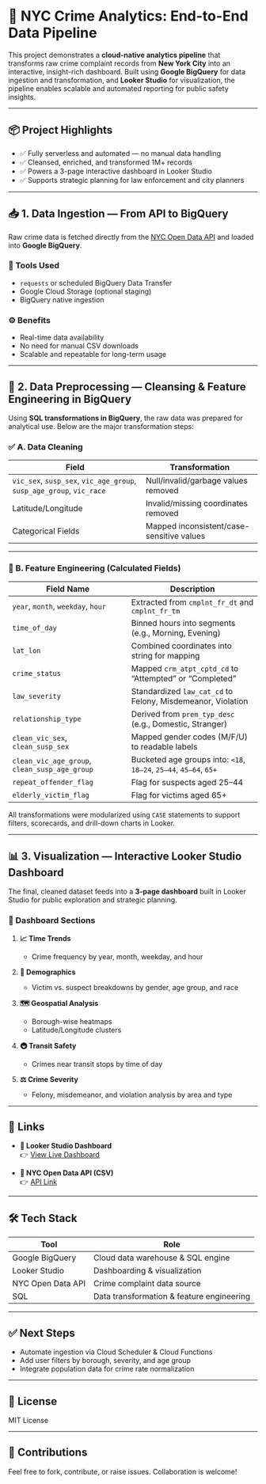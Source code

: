 # 🔄 NYC Crime Analytics: End-to-End Data Pipeline

This project demonstrates a **cloud-native analytics pipeline** that transforms raw crime complaint records from **New York City** into an interactive, insight-rich dashboard. Built using **Google BigQuery** for data ingestion and transformation, and **Looker Studio** for visualization, the pipeline enables scalable and automated reporting for public safety insights.

---

## 📦 Project Highlights

- ✅ Fully serverless and automated — no manual data handling
- ✅ Cleansed, enriched, and transformed 1M+ records
- ✅ Powers a 3-page interactive dashboard in Looker Studio
- ✅ Supports strategic planning for law enforcement and city planners

---

## 📥 1. Data Ingestion — From API to BigQuery

Raw crime data is fetched directly from the [NYC Open Data API](https://data.cityofnewyork.us/resource/qb7u-rbmr.csv) and loaded into **Google BigQuery**.

### 🔧 Tools Used
- `requests` or scheduled BigQuery Data Transfer
- Google Cloud Storage (optional staging)
- BigQuery native ingestion

### ⚙️ Benefits
- Real-time data availability
- No need for manual CSV downloads
- Scalable and repeatable for long-term usage

---

## 🧹 2. Data Preprocessing — Cleansing & Feature Engineering in BigQuery

Using **SQL transformations in BigQuery**, the raw data was prepared for analytical use. Below are the major transformation steps:

### ✅ A. Data Cleaning

| Field | Transformation |
|-------|----------------|
| `vic_sex`, `susp_sex`, `vic_age_group`, `susp_age_group`, `vic_race` | Null/invalid/garbage values removed |
| Latitude/Longitude | Invalid/missing coordinates removed |
| Categorical Fields | Mapped inconsistent/case-sensitive values |

---

### 🧠 B. Feature Engineering (Calculated Fields)

| Field Name | Description |
|------------|-------------|
| `year`, `month`, `weekday`, `hour` | Extracted from `cmplnt_fr_dt` and `cmplnt_fr_tm` |
| `time_of_day` | Binned hours into segments (e.g., Morning, Evening) |
| `lat_lon` | Combined coordinates into string for mapping |
| `crime_status` | Mapped `crm_atpt_cptd_cd` to “Attempted” or “Completed” |
| `law_severity` | Standardized `law_cat_cd` to Felony, Misdemeanor, Violation |
| `relationship_type` | Derived from `prem_typ_desc` (e.g., Domestic, Stranger) |
| `clean_vic_sex`, `clean_susp_sex` | Mapped gender codes (M/F/U) to readable labels |
| `clean_vic_age_group`, `clean_susp_age_group` | Bucketed age groups into: `<18`, `18–24`, `25–44`, `45–64`, `65+` |
| `repeat_offender_flag` | Flag for suspects aged 25–44 |
| `elderly_victim_flag` | Flag for victims aged 65+ |

All transformations were modularized using `CASE` statements to support filters, scorecards, and drill-down charts in Looker.

---

## 📊 3. Visualization — Interactive Looker Studio Dashboard

The final, cleaned dataset feeds into a **3-page dashboard** built in Looker Studio for public exploration and strategic planning.

### 📌 Dashboard Sections

1. **📈 Time Trends**
   - Crime frequency by year, month, weekday, and hour

2. **👤 Demographics**
   - Victim vs. suspect breakdowns by gender, age group, and race

3. **🗺️ Geospatial Analysis**
   - Borough-wise heatmaps
   - Latitude/Longitude clusters

4. **🚇 Transit Safety**
   - Crimes near transit stops by time of day

5. **⚖️ Crime Severity**
   - Felony, misdemeanor, and violation analysis by area and type

---

## 🔗 Links

- **🧪 Looker Studio Dashboard**  
  👉 [View Live Dashboard](https://lookerstudio.google.com/reporting/851067c9-4604-4af0-8b9c-b0bea9d62a33)

- **📄 NYC Open Data API (CSV)**  
  👉 [API Link](https://data.cityofnewyork.us/resource/qb7u-rbmr.csv)

---

## 🛠️ Tech Stack

| Tool | Role |
|------|------|
| Google BigQuery | Cloud data warehouse & SQL engine |
| Looker Studio | Dashboarding & visualization |
| NYC Open Data API | Crime complaint data source |
| SQL | Data transformation & feature engineering |

---

## ✅ Next Steps

- Automate ingestion via Cloud Scheduler & Cloud Functions
- Add user filters by borough, severity, and age group
- Integrate population data for crime rate normalization

---

## 📄 License

MIT License

---

## 🙌 Contributions

Feel free to fork, contribute, or raise issues. Collaboration is welcome!
